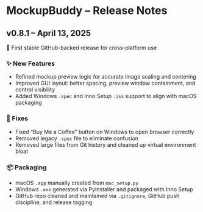 # MockupBuddy – Release Notes

## v0.8.1 – April 13, 2025
🎯 First stable GitHub-backed release for cross-platform use

### ✨ New Features
- Refined mockup preview logic for accurate image scaling and centering
- Improved GUI layout: better spacing, preview window containment, and control visibility
- Added Windows `.spec` and Inno Setup `.iss` support to align with macOS packaging

### 🐞 Fixes
- Fixed “Buy Me a Coffee” button on Windows to open browser correctly
- Removed legacy `.spec` file to eliminate confusion
- Removed large files from Git history and cleaned up virtual environment bloat

### 📦 Packaging
- macOS `.app` manually created from `mac_setup.py`
- Windows `.exe` generated via PyInstaller and packaged with Inno Setup
- GitHub repo cleaned and maintained via `.gitignore`, GitHub push discipline, and release tagging